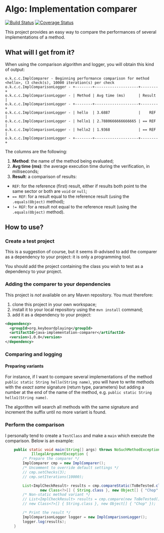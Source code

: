# Algo: Implementation comparer

[![Build Status][1]][2]
[![Coverage Status][3]][4]

This project provides an easy way to compare the performances of several implementations of a
method.

## What will I get from it?

When using the comparison algorithm and logger, you will obtain this kind of output:

```
o.k.c.c.ImplComparer - Beginning performance comparison for method <hello>, (3 check(s), 10000 iteration(s) per check
o.k.c.c.ImplComparisonLogger - +--------+--------------------+--------+
o.k.c.c.ImplComparisonLogger - | Method | Avg time (ms)      | Result |
o.k.c.c.ImplComparisonLogger - +--------+--------------------+--------+
o.k.c.c.ImplComparisonLogger - | hello  | 3.6887             |    REF |
o.k.c.c.ImplComparisonLogger - | hello1 | 2.7880666666666665 | == REF |
o.k.c.c.ImplComparisonLogger - | hello2 | 1.9368             | == REF |
o.k.c.c.ImplComparisonLogger - +--------+--------------------+--------+
```

The columns are the following:

1. **Method**: the name of the method being evaluated;
2. **Avg time (ms)**: the average execution time during the verification, in milliseconds;
3. **Result**: a comparison of results:
  * ``REF``: for the reference (first) result, either if results both point to the same sector or both are ``void`` or ``null``;
  * ``== REF``: for a result equal to the reference result (using the ``.equals(Object)`` method);
  * ``!= REF``: for a result not equal to the reference result (using the ``.equals(Object)`` method).
  
## How to use?

### Create a test project

This is a suggestion of course, but it seems ill-advised to add the comparer as a dependency to
your project: it is only a programming tool.

You should add the project containing the class you wish to test as a dependency to your project.

### Adding the comparer to your dependencies

This project is _not_ available on any Maven repository. You must therefore:

1. clone this project in your own workspace;
2. install it to your local repository using the ``mvn install`` command;
3. add it as a dependency to your project:

  ```xml
  <dependency>
    <groupId>org.keyboardplaying</groupId>
    <artifactId>java-implementation-comparer</artifactId>
    <version>1.0.0</version>
  </dependency>
  ```

### Comparing and logging

#### Preparing variants

For instance, if I want to compare several implementations of the method
``public static String hello(String name)``, you will have to write methods with the
_exact same_ signature (return type, parameters) but adding a number at the end of the name of the
method, e.g. ``public static String hello1(String name)``.

The algorithm will search all methods with the same signature and increment the suffix until no more
variant is found.

### Perform the comparison

I personally tend to create a ``TestClass`` and make a ``main`` which execute the comparison.
Below is an example:

```java
    public static void main(String[] args) throws NoSuchMethodException, IllegalAccessException,
            IllegalArgumentException {
        /* Prepare the comparer */
        ImplComparer cmp = new ImplComparer();
        /* Uncomment to override default settings */
        // cmp.setChecks(3);
        // cmp.setIterations(10000);

        List<ImplCheckResult> results = cmp.compareStatic(ToBeTested.class, "hello",
                new Class<?>[] { String.class }, new Object[] { "Chop" });
        /* Non-static method variant */
        // List<ImplCheckResult> results = cmp.compare(new ToBeTested(), "hello",
        // new Class<?>[] { String.class }, new Object[] { "Chop" });

        /* Print the result */
        ImplComparisonLogger logger = new ImplComparisonLogger();
        logger.log(results);
    }
```

[1]: http://img.shields.io/travis/cyChop/java-implementation-comparer/master.svg
[2]: https://travis-ci.org/cyChop/java-implementation-comparer
[3]: http://img.shields.io/coveralls/cyChop/java-implementation-comparer/master.svg
[4]: https://coveralls.io/r/cyChop/java-implementation-comparer?branch=master
